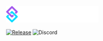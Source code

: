 <h1>
    <img src="https://github.com/Hypekingfish/Metar/blob/main/assets/streamerbot-logo-text.svg" width="250" valign="middle">
</h1>



[![Release](https://img.shields.io/github/v/release/hypekingfish/Metar)](https://github.com/Hypekingfish/Metar/releases) ![Discord](https://img.shields.io/discord/858390516223311922?logo=discord&label=Discord&labelColor=RGB%3A88101242)
